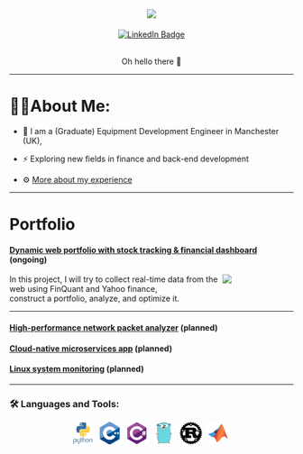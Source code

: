 <div id="header" align="center">
  <img src="https://media.giphy.com/media/i1JHRZSXO9LZZDHqii/giphy.gif" width="200"/>
</div>
<br>
<div id="badges" align="center">
  <a href="www.linkedin.com/in/vincentiu-mocanu-b06274182">
  <img src="https://img.shields.io/badge/LinkedIn-blue?style=for-the-badge&logo=linkedin&logoColor=white" alt="LinkedIn Badge"/>
  </a>
</div>
<br>

<div align="center">
  <p>Oh hello there 👋</p>
</div>

---

# :man_technologist:About Me: 
 - :telescope: I am a (Graduate) Equipment Development Engineer in Manchester (UK), 

- :zap: Exploring new fields in finance and back-end development

- :gear: [More about my experience](https://github.com/itsVinM/VincentiuPortfolio/tree/main#vincentius-web-portfolio)

---
# Portfolio
     
#### [Dynamic web portfolio with stock tracking & financial dashboard]() (ongoing)

<img width="25%" align="right" src="https://obrianbl.github.io/CAPM_AAPL_TSLA_MSFT_INTL/Markowitz-Efficient-Frontier-with-Sharpe-Ratio.png"/>
In this project, I will try to collect real-time data from the web using FinQuant and Yahoo finance, <br>
construct a portfolio, analyze, and optimize it.


<hr width="100%"/>
 
#### [High-performance network packet analyzer](planned)  (planned)
#### [Cloud-native microservices app](planned)  (planned)
#### [Linux system monitoring](planned)  (planned)

      
--- 
### 🛠️ Languages and Tools:
<div align='center'>
   <!-- Add Python icon -->
  <img src="https://github.com/devicons/devicon/blob/master/icons/python/python-original-wordmark.svg" title="Python" alt="Python" width="40" height="40"/>&nbsp;
  <img src="https://github.com/devicons/devicon/blob/master/icons/cplusplus/cplusplus-original.svg" title="Modern C++" alt="Modern C++" width="40" height="40"/>&nbsp;
  <img src="https://github.com/devicons/devicon/blob/master/icons/csharp/csharp-original.svg" title="C#" alt="C#" width="40" height="40"/>&nbsp;
  <img src="https://github.com/devicons/devicon/blob/master/icons/go/go-original.svg" title="Golang" alt="Golang" width="40" height="40"/>&nbsp;
  <img src="https://github.com/devicons/devicon/blob/master/icons/rust/rust-plain.svg" title="Rust" alt="Rust" width="40" height="40"/>&nbsp;
  <img src="https://github.com/devicons/devicon/blob/master/icons/matlab/matlab-original.svg" title="Matlab" alt="Matlab" width="40" height="40"/>&nbsp;

</div>
